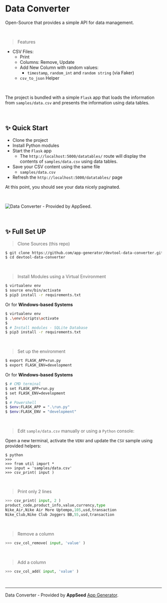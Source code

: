 # Data Converter 

Open-Source that provides a simple API for data management.

<br />

> Features

- CSV Files:
  - Print
  - Columns: Remove, Update
  - Add New Column with random values:
    - `timestamp`, `random_int` and `random string` (via Faker)
  - `csv_to_json` Helper

<br />

The project is bundled with a simple `Flask` app that loads the information from `samples/data.csv` and presents the information using data tables.  

<br />

## ✨ Quick Start

- Clone the project
- Install Python modules
- Start the `Flask` app
  - The `http://localhost:5000/datatables/` route will display the contents of `samples/data.csv` using data tables.
- Save your CSV content using the same file
  - `samples/data.csv`
- Refresh the `http://localhost:5000/datatables/` page

At this point, you should see your data nicely paginated.        

<br />

![Data Converter - Provided by AppSeed.](https://user-images.githubusercontent.com/51070104/153058975-1947b69f-231d-48cc-afb2-8cc867b8b284.png)

<br /> 

## ✨ Full Set UP

> Clone Sources (this repo)

```bash
$ git clone https://github.com/app-generator/devtool-data-converter.git
$ cd devtool-data-converter
```

<br />

> Install Modules using a Virtual Environment

```bash
$ virtualenv env
$ source env/bin/activate
$ pip3 install -r requirements.txt
```

Or for **Windows-based Systems**

```bash
$ virtualenv env
$ .\env\Scripts\activate
$
$ # Install modules - SQLite Database
$ pip3 install -r requirements.txt
```

<br />

> Set up the environment

```bash
$ export FLASK_APP=run.py
$ export FLASK_ENV=development
```

Or for **Windows-based Systems**

```bash
$ # CMD terminal
$ set FLASK_APP=run.py
$ set FLASK_ENV=development
$
$ # Powershell
$ $env:FLASK_APP = ".\run.py"
$ $env:FLASK_ENV = "development"
```

<br />

> Edit `sample/data.csv` manually or using a `Python` console:

Open a new terminal, activate the `VENV` and update the `CSV` sample using provided helpers:

```
$ python
>>> 
>>> from util import *
>>> input = 'samples/data.csv'
>>> csv_print( input )
```

<br />

> Print only 2 lines

```python
>>> csv_print( input, 2 )   
product_code,product_info,value,currency,type
Nike_Air,Nike Air More Uptempo,105,usd,transaction
Nike_Club,Nike Club Joggers BB,55,usd,transaction
```

<br />

> Remove a column

```python
>>> csv_col_remove( input, 'value' ) 
```

<br />

> Add a column

```python
>>> csv_col_add( input, 'value' )    
```

<br />

--- 
Data Converter - Provided by **AppSeed** [App Generator](https://appseed.us/app-generator).
